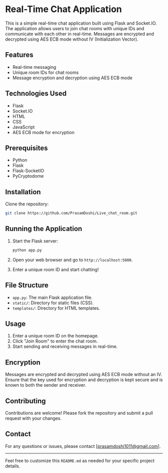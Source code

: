 # Real-Time Chat Application

This is a simple real-time chat application built using Flask and Socket.IO. The application allows users to join chat rooms with unique IDs and communicate with each other in real-time. Messages are encrypted and decrypted using AES ECB mode without IV (Initialization Vector).

## Features

- Real-time messaging
- Unique room IDs for chat rooms
- Message encryption and decryption using AES ECB mode

## Technologies Used

- Flask
- Socket.IO
- HTML
- CSS
- JavaScript
- AES ECB mode for encryption

## Prerequisites

- Python
- Flask
- Flask-SocketIO
- PyCryptodome

## Installation

Clone the repository:

   ```bash
   git clone https://github.com/PrasamDoshi/Live_chat_room.git
   ```

## Running the Application

1. Start the Flask server:

   ```bash
   python app.py
   ```

2. Open your web browser and go to `http://localhost:5000`.

3. Enter a unique room ID and start chatting!

## File Structure

- `app.py`: The main Flask application file.
- `static/`: Directory for static files (CSS).
- `templates/`: Directory for HTML templates.

## Usage

1. Enter a unique room ID on the homepage.
2. Click "Join Room" to enter the chat room.
3. Start sending and receiving messages in real-time.

## Encryption

Messages are encrypted and decrypted using AES ECB mode without an IV. Ensure that the key used for encryption and decryption is kept secure and is known to both the sender and receiver.

## Contributing

Contributions are welcome! Please fork the repository and submit a pull request with your changes.

## Contact

For any questions or issues, please contact [prasamdoshi1011@gmail.com].

---

Feel free to customize this `README.md` as needed for your specific project details.
